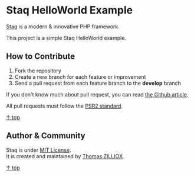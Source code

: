 Staq HelloWorld Example
========================

[Staq](https://github.com/pixel418/Staq) is a modern & innovative PHP framework.

This project is a simple Staq HelloWorld example.



How to Contribute
--------

1. Fork the repository
2. Create a new branch for each feature or improvement
3. Send a pull request from each feature branch to the **develop** branch

If you don't know much about pull request, you can read [the Github article](https://help.github.com/articles/using-pull-requests).

All pull requests must follow the [PSR2 standard](https://github.com/php-fig/fig-standards/blob/master/accepted/PSR-2-coding-style-guide.md).

[&uarr; top](#readme)



Author & Community
--------

Staq is under [MIT License](http://opensource.org/licenses/MIT).  
It is created and maintained by [Thomas ZILLIOX](http://zilliox.me).  

[&uarr; top](#readme)